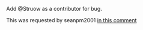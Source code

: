 Add @Struow as a contributor for bug.

This was requested by seanpm2001 [in this comment](https://github.com/seanpm2001/seanpm2001/issues/22#issuecomment-1002849458)
